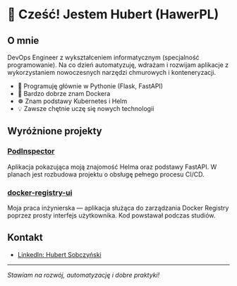 # 👋 Cześć! Jestem Hubert (HawerPL)

## O mnie

DevOps Engineer z wykształceniem informatycznym (specjalność programowanie). Na co dzień automatyzuję, wdrażam i rozwijam aplikacje z wykorzystaniem nowoczesnych narzędzi chmurowych i konteneryzacji.

- 🐍 Programuję głównie w Pythonie (Flask, FastAPI)
- 🐳 Bardzo dobrze znam Dockera
- ☸️ Znam podstawy Kubernetes i Helm
- 💡 Zawsze chętnie uczę się nowych technologii

## Wyróżnione projekty

### [PodInspector](https://github.com/HawerPL/PodInspector)
Aplikacja pokazująca moją znajomość Helma oraz podstawy FastAPI. W planach jest rozbudowa projektu o obsługę pełnego procesu CI/CD.

### [docker-registry-ui](https://github.com/HawerPL/docker-registry-ui)
Moja praca inżynierska — aplikacja służąca do zarządzania Docker Registry poprzez prosty interfejs użytkownika. Kod powstawał podczas studiów.

## Kontakt

- [LinkedIn: Hubert Sobczyński](https://www.linkedin.com/in/hubert-sobczyński-a32807241)

---

_Stawiam na rozwój, automatyzację i dobre praktyki!_
